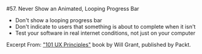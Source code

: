 #57. Never Show an Animated, Looping Progress Bar
-  Don't show a looping progress bar
-  Don't indicate to users that something is about to complete when it isn't
-  Test your software in real internet conditions, not just on your computer

Excerpt From: ["101 UX Principles"](https://www.packtpub.com/web-development/101-ux-principles) book by Will Grant, published by Packt.
